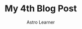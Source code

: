 ---
layout: ../../layouts/MarkdownPostLayout.astro
title: My 4th Blog Post
author: Astro Learner
description: "I am the best developer in my home"
image:
    url: "https://docs.astro.build/assets/rays.webp"
    alt: "The Astro logo on a dark background with rainbow rays."
pubDate: 2022-07-15
tags: ["astro", "learning in public", "setbacks", "community"]
---